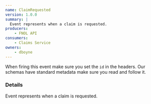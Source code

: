 ```yaml
---
name: ClaimRequested
version: 1.0.0
summary: |
  Event represents when a claim is requested.
producers:
    - FNOL API
consumers:
    - Claims Service
owners:
    - dboyne
---
```


<Admonition>When firing this event make sure you set the `id` in the headers. Our schemas have standard metadata make sure you read and follow it.</Admonition>

### Details

Event represents when a claim is requested. 

<NodeGraph title="Consumer / Producer Diagram" />

<Schema />